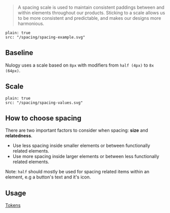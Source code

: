 > A spacing scale is used to maintain consistent paddings between and within elements throughout our products. Sticking to a scale allows us to be more consistent and predictable, and makes our designs more harmonious.

```image
plain: true
src: "/spacing/spacing-example.svg"
```

## Baseline
Nulogy uses a scale based on `8px` with modifiers from `half (4px)` to `8x (64px)`.

## Scale

```image
plain: true
src: "/spacing/spacing-values.svg"
```

## How to choose spacing
There are two important factors to consider when spacing: **size** and **relatedness**.

* Use less spacing inside smaller elements or between functionally related elements.
* Use more spacing inside larger elements or between less functionally related elements.

Note: `half` should mostly be used for spacing related items within an element, e.g a button's text and it's icon.

## Usage
[Tokens](/tokens#spacing)